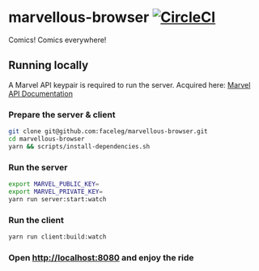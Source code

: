 # marvellous-browser  [![CircleCI](https://circleci.com/gh/faceleg/marvellous-browser.svg?style=svg)](https://circleci.com/gh/faceleg/marvellous-browser)

Comics! Comics everywhere!

## Running locally

A Marvel API keypair is required to run the server. Acquired here: [Marvel API Documentation](https://developer.marvel.com/docs)

### Prepare the server & client
```bash
git clone git@github.com:faceleg/marvellous-browser.git
cd marvellous-browser
yarn && scripts/install-dependencies.sh
```

### Run the server
```bash
export MARVEL_PUBLIC_KEY=
export MARVEL_PRIVATE_KEY=
yarn run server:start:watch
```

### Run the client
```bash
yarn run client:build:watch
```

### Open [http://localhost:8080](http://localhost:8080) and enjoy the ride
